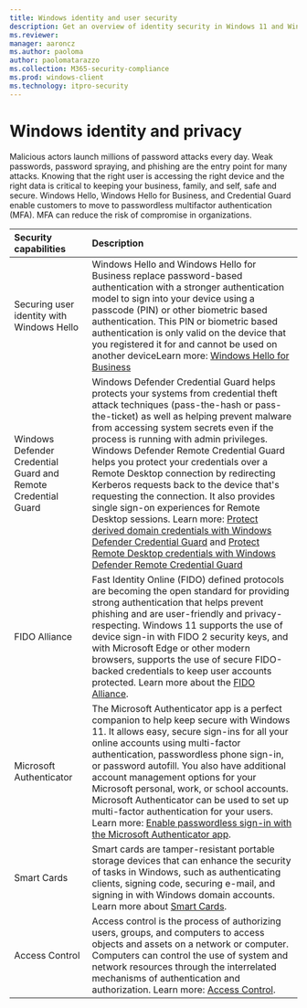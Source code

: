 ```yaml
---
title: Windows identity and user security
description: Get an overview of identity security in Windows 11 and Windows 10
ms.reviewer: 
manager: aaroncz
ms.author: paoloma
author: paolomatarazzo
ms.collection: M365-security-compliance
ms.prod: windows-client
ms.technology: itpro-security
---
```


# Windows identity and privacy
 
Malicious actors launch millions of password attacks every day. Weak passwords, password spraying, and phishing are the entry point for many attacks. Knowing that the right user is accessing the right device and the right data is critical to keeping your business, family, and self, safe and secure.  Windows Hello, Windows Hello for Business, and Credential Guard enable customers to move to passwordless multifactor authentication (MFA). MFA can reduce the risk of compromise in organizations.

| Security capabilities | Description |
|:---|:---|
| Securing user identity with Windows Hello  |  Windows Hello and Windows Hello for Business replace password-based authentication with a stronger authentication model to sign into your device using a passcode (PIN) or other biometric based authentication. This PIN or biometric based authentication is only valid on the device that you registered it for and cannot be used on another deviceLearn more: [Windows Hello for Business](identity-protection\hello-for-business\hello-overview.md) |
| Windows Defender Credential Guard and Remote Credential Guard | Windows Defender Credential Guard helps protects your systems from credential theft attack techniques (pass-the-hash or pass-the-ticket) as well as helping prevent malware from accessing system secrets even if the process is running with admin privileges. Windows Defender Remote Credential Guard helps you protect your credentials over a Remote Desktop connection by redirecting Kerberos requests back to the device that's requesting the connection. It also provides single sign-on experiences for Remote Desktop sessions. Learn more: [Protect derived domain credentials with Windows Defender Credential Guard](identity-protection/credential-guard/credential-guard-how-it-works.md) and [Protect Remote Desktop credentials with Windows Defender Remote Credential Guard](identity-protection/remote-credential-guard.md)|
| FIDO Alliance | Fast Identity Online (FIDO) defined protocols are becoming the open standard for providing strong authentication that helps prevent phishing and are user-friendly and privacy-respecting. Windows 11 supports the use of device sign-in with FIDO 2 security keys, and with Microsoft Edge or other modern browsers, supports the use of secure FIDO-backed credentials to keep user accounts protected. Learn more about the [FIDO Alliance](https://fidoalliance.org/). |
| Microsoft Authenticator | The Microsoft Authenticator app is a perfect companion to help keep secure with Windows 11. It allows easy, secure sign-ins for all your online accounts using multi-factor authentication, passwordless phone sign-in, or password autofill. You also have additional account management options for your Microsoft personal, work, or school accounts. Microsoft Authenticator can be used to set up multi-factor authentication for your users. Learn more: [Enable passwordless sign-in with the Microsoft Authenticator app](/azure/active-directory/authentication/howto-authentication-passwordless-phone).  |
| Smart Cards | Smart cards are tamper-resistant portable storage devices that can enhance the security of tasks in Windows, such as authenticating clients, signing code, securing e-mail, and signing in with Windows domain accounts. Learn more about [Smart Cards](identity-protection/smart-cards/smart-card-windows-smart-card-technical-reference.md).|
| Access Control | Access control is the process of authorizing users, groups, and computers to access objects and assets on a network or computer. Computers can control the use of system and network resources through the interrelated mechanisms of authentication and authorization. Learn more: [Access Control](identity-protection/access-control/access-control.md).|
